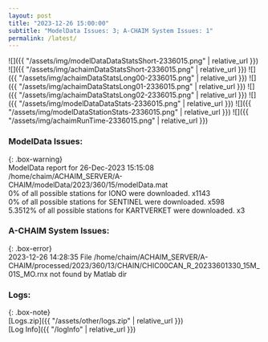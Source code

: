 ```yaml
---
layout: post
title: "2023-12-26 15:00:00"
subtitle: "ModelData Issues: 3; A-CHAIM System Issues: 1"
permalink: /latest/
---
```


![]({{ "/assets/img/modelDataDataStatsShort-2336015.png" | relative_url }})
![]({{ "/assets/img/achaimDataStatsShort-2336015.png" | relative_url }})
![]({{ "/assets/img/achaimDataStatsLong00-2336015.png" | relative_url }})
![]({{ "/assets/img/achaimDataStatsLong01-2336015.png" | relative_url }})
![]({{ "/assets/img/achaimDataStatsLong02-2336015.png" | relative_url }})
![]({{ "/assets/img/modelDataDataStats-2336015.png" | relative_url }})
![]({{ "/assets/img/modelDataStationStats-2336015.png" | relative_url }})
![]({{ "/assets/img/achaimRunTime-2336015.png" | relative_url }})


### ModelData Issues:  
  
{: .box-warning}  
 ModelData report for 26-Dec-2023 15:15:08   
 /home/chaim/ACHAIM_SERVER/A-CHAIM/modelData/2023/360/15/modelData.mat   
 0% of all possible stations for IONO were downloaded. x1143   
 0% of all possible stations for SENTINEL were downloaded. x598   
 5.3512% of all possible stations for KARTVERKET were downloaded. x3   
  
### A-CHAIM System Issues:  
  
{: .box-error}  
2023-12-26 14:28:35 File /home/chaim/ACHAIM_SERVER/A-CHAIM/processed/2023/360/13/CHAIN/CHIC00CAN_R_20233601330_15M_01S_MO.rnx not found by Matlab dir  

### Logs:  
  
{: .box-note}  
[Logs.zip]({{ "/assets/other/logs.zip" | relative_url }})  
[Log Info]({{ "/logInfo" | relative_url }})  
